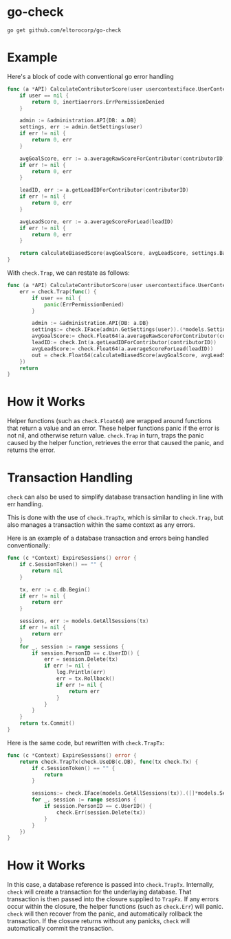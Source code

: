 go-check
========

`go get github.com/eltorocorp/go-check`


Example
=======
Here's a block of code with conventional go error handling
```go
func (a *API) CalculateContributorScore(user usercontextiface.UserContextAPI, contributorID int) (float64, error) {
	if user == nil {
		return 0, inertiaerrors.ErrPermissionDenied
	}

	admin := &administration.API{DB: a.DB}
	settings, err := admin.GetSettings(user)
	if err != nil {
		return 0, err
	}

	avgGoalScore, err := a.averageRawScoreForContributor(contributorID)
	if err != nil {
		return 0, err
	}

	leadID, err := a.getLeadIDForContributor(contributorID)
	if err != nil {
		return 0, err
	}

	avgLeadScore, err := a.averageScoreForLead(leadID)
	if err != nil {
		return 0, err
	}

	return calculateBiasedScore(avgGoalScore, avgLeadScore, settings.BaseScore), nil
}
```

With `check.Trap`, we can restate as follows:

```go
func (a *API) CalculateContributorScore(user usercontextiface.UserContextAPI, contributorID int) (out float64, err error) {
    err = check.Trap(func() {
        if user == nil {
            panic(ErrPermissionDenied)
        }

        admin := &administration.API{DB: a.DB}
        settings:= check.IFace(admin.GetSettings(user)).(*models.Setting)
        avgGoalScore:= check.Float64(a.averageRawScoreForContributor(contributorID))
        leadID:= check.Int(a.getLeadIDForContributor(contributorID))
        avgLeadScore:= check.Float64(a.averageScoreForLead(leadID))
        out = check.Float64(calculateBiasedScore(avgGoalScore, avgLeadScore, settings.BaseScore))
    })
    return
}
```
How it Works
============
Helper functions (such as `check.Float64`) are wrapped around functions that return a value and an error. These helper functions panic if the error is not nil, and otherwise return value.
`check.Trap` in turn, traps the panic caused by the helper function, retrieves the error that caused the panic, and returns the error.

Transaction Handling
====================
`check` can also be used to simplify database transaction handling in line with err handling.

This is done with the use of `check.TrapTx`, which is similar to `check.Trap`, but also manages a transaction within the same context as any errors.

Here is an example of a database transaction and errors being handled conventionally:

```go
func (c *Context) ExpireSessions() error {
	if c.SessionToken() == "" {
		return nil
	}

	tx, err := c.db.Begin()
	if err != nil {
		return err
	}

	sessions, err := models.GetAllSessions(tx)
	if err != nil {
		return err
	}
	for _, session := range sessions {
		if session.PersonID == c.UserID() {
			err = session.Delete(tx)
			if err != nil {
				log.Println(err)
				err = tx.Rollback()
				if err != nil {
					return err
				}
			}
		}
	}
	return tx.Commit()
}
```

Here is the same code, but rewritten with `check.TrapTx`:


```go
func (c *Context) ExpireSessions() error {
    return check.TrapTx(check.UseDB(c.DB), func(tx check.Tx) {
        if c.SessionToken() == "" {
            return
        }

        sessions:= check.IFace(models.GetAllSessions(tx)).([]*models.Session)
        for _, session := range sessions {
            if session.PersonID == c.UserID() {
                check.Err(session.Delete(tx))
            }
        }
    })
}
```

How it Works
============
In this case, a database reference is passed into `check.TrapTx`. Internally, `check` will create a transaction for the underlaying database. That transaction is then passed into the closure supplied to `TrapFx`. If any errors occur within the closure, the helper functions (such as `check.Err`) will panic. `check` will then recover from the panic, and automatically rollback the transaction. If the closure returns without any panicks, `check` will automatically commit the transaction.
